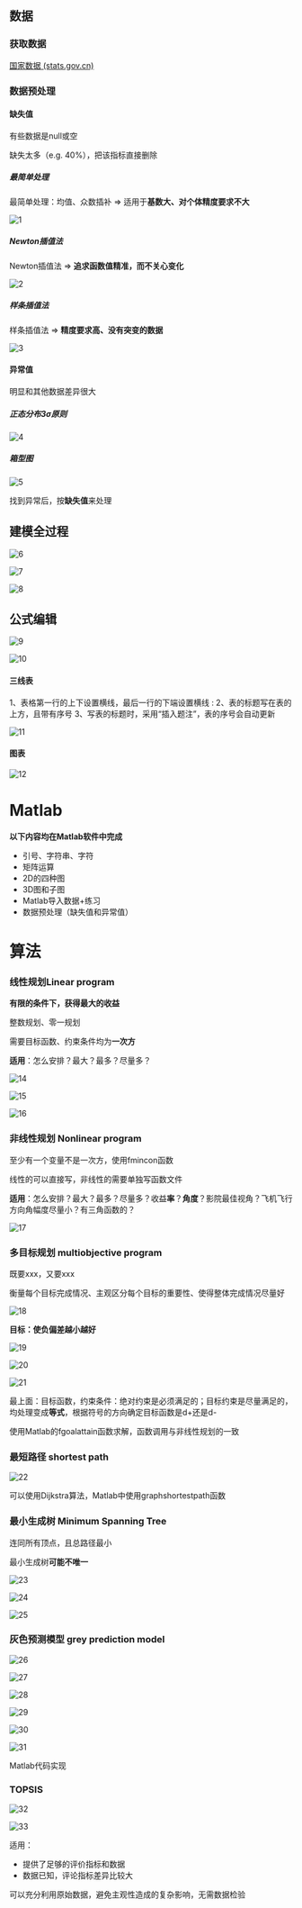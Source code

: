 ## 数据

### 获取数据

[国家数据 (stats.gov.cn)](https://data.stats.gov.cn/)

### 数据预处理

#### 缺失值

有些数据是null或空

缺失太多（e.g. 40%），把该指标直接删除

##### 最简单处理

最简单处理：均值、众数插补   =>   适用于**基数大、对个体精度要求不大**

![1](https://raw.githubusercontent.com/star-reader/MATLAB-And-Math_Modeling-Note/main/img/1.png)

##### Newton插值法

Newton插值法  => **追求函数值精准，而不关心变化**

![2](https://raw.githubusercontent.com/star-reader/MATLAB-And-Math_Modeling-Note/main/img/2.png)

##### 样条插值法

样条插值法  =>  **精度要求高、没有突变的数据**

![3](https://raw.githubusercontent.com/star-reader/MATLAB-And-Math_Modeling-Note/main/img/3.png)



#### 异常值

明显和其他数据差异很大

##### 正态分布3σ原则

![4](https://raw.githubusercontent.com/star-reader/MATLAB-And-Math_Modeling-Note/main/img/4.png)

##### 箱型图

![5](https://raw.githubusercontent.com/star-reader/MATLAB-And-Math_Modeling-Note/main/img/5.png)

找到异常后，按**缺失值**来处理

## 建模全过程

![6](https://raw.githubusercontent.com/star-reader/MATLAB-And-Math_Modeling-Note/main/img/6.png)

![7](https://raw.githubusercontent.com/star-reader/MATLAB-And-Math_Modeling-Note/main/img/7.png)

![8](https://raw.githubusercontent.com/star-reader/MATLAB-And-Math_Modeling-Note/main/img/8.png)

## 公式编辑

![9](https://raw.githubusercontent.com/star-reader/MATLAB-And-Math_Modeling-Note/main/img/9.png)

![10](https://raw.githubusercontent.com/star-reader/MATLAB-And-Math_Modeling-Note/main/img/10.png)

#### 三线表

1、表格第一行的上下设置横线，最后一行的下端设置横线 :
2、表的标题写在表的上方，且带有序号
3、写表的标题时，采用“插入题注”，表的序号会自动更新

![11](https://raw.githubusercontent.com/star-reader/MATLAB-And-Math_Modeling-Note/main/img/11.png)

#### 图表

![12](https://raw.githubusercontent.com/star-reader/MATLAB-And-Math_Modeling-Note/main/img/12.png)

# Matlab

**以下内容均在Matlab软件中完成**

- 引号、字符串、字符
- 矩阵运算
- 2D的四种图
- 3D图和子图
- Matlab导入数据+练习
- 数据预处理（缺失值和异常值）



# 算法

### 线性规划Linear program

**有限的条件下，获得最大的收益**

整数规划、零一规划

需要目标函数、约束条件均为**一次方**

**适用**：怎么安排？最大？最多？尽量多？

![14](https://raw.githubusercontent.com/star-reader/MATLAB-And-Math_Modeling-Note/main/img/14.png)

![15](F:\Learn_AI\Math_Modeling\img\15.png)

![16](https://raw.githubusercontent.com/star-reader/MATLAB-And-Math_Modeling-Note/main/img/16.png)

### 非线性规划 Nonlinear program

至少有一个变量不是一次方，使用fmincon函数

线性的可以直接写，非线性的需要单独写函数文件

**适用**：怎么安排？最大？最多？尽量多？收益**率**？**角度**？影院最佳视角？飞机飞行方向角幅度尽量小？有三角函数的？

![17](https://raw.githubusercontent.com/star-reader/MATLAB-And-Math_Modeling-Note/main/img/17.png)

### 多目标规划 multiobjective program

既要xxx，又要xxx

衡量每个目标完成情况、主观区分每个目标的重要性、使得整体完成情况尽量好

![18](https://raw.githubusercontent.com/star-reader/MATLAB-And-Math_Modeling-Note/main/img/18.png)

**目标：使负偏差越小越好**

![19](https://raw.githubusercontent.com/star-reader/MATLAB-And-Math_Modeling-Note/main/img/19.png)

![20](https://raw.githubusercontent.com/star-reader/MATLAB-And-Math_Modeling-Note/main/img/20.png)

![21](https://raw.githubusercontent.com/star-reader/MATLAB-And-Math_Modeling-Note/main/img/21.png)

最上面：目标函数，约束条件：绝对约束是必须满足的；目标约束是尽量满足的，均处理变成**等式**，根据符号的方向确定目标函数是d+还是d-

使用Matlab的fgoalattain函数求解，函数调用与非线性规划的一致

### 最短路径 shortest path

![22](https://raw.githubusercontent.com/star-reader/MATLAB-And-Math_Modeling-Note/main/img/22.png)

可以使用Dijkstra算法，Matlab中使用graphshortestpath函数

### 最小生成树 Minimum Spanning Tree

连同所有顶点，且总路径最小

最小生成树**可能不唯一**



![23](https://raw.githubusercontent.com/star-reader/MATLAB-And-Math_Modeling-Note/main/img/23.png)

![24](https://raw.githubusercontent.com/star-reader/MATLAB-And-Math_Modeling-Note/main/img/24.png)

![25](https://raw.githubusercontent.com/star-reader/MATLAB-And-Math_Modeling-Note/main/img/25.png)

### 灰色预测模型 grey prediction model

![26](https://raw.githubusercontent.com/star-reader/MATLAB-And-Math_Modeling-Note/main/img/26.png)

![27](https://raw.githubusercontent.com/star-reader/MATLAB-And-Math_Modeling-Note/main/img/27.png)

![28](https://raw.githubusercontent.com/star-reader/MATLAB-And-Math_Modeling-Note/main/img/28.png)

![29](https://raw.githubusercontent.com/star-reader/MATLAB-And-Math_Modeling-Note/main/img/29.png)

![30](https://raw.githubusercontent.com/star-reader/MATLAB-And-Math_Modeling-Note/main/img/30.png)

![31](https://raw.githubusercontent.com/star-reader/MATLAB-And-Math_Modeling-Note/main/img/31.png)

Matlab代码实现

### TOPSIS

![32](https://raw.githubusercontent.com/star-reader/MATLAB-And-Math_Modeling-Note/main/img/32.png)

![33](https://raw.githubusercontent.com/star-reader/MATLAB-And-Math_Modeling-Note/main/img/33.png)

适用：

- 提供了足够的评价指标和数据
- 数据已知，评论指标差异比较大

可以充分利用原始数据，避免主观性造成的复杂影响，无需数据检验

